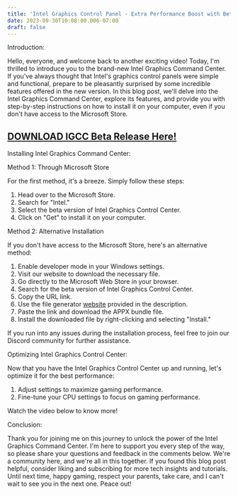 ```yaml
---
title: 'Intel Graphics Control Panel - Extra Performance Boost with Beta!'
date: 2023-09-30T10:08:00.006-07:00
draft: false
---
```



Introduction:

Hello, everyone, and welcome back to another exciting video! Today, I'm thrilled to introduce you to the brand-new Intel Graphics Command Center. If you've always thought that Intel's graphics control panels were simple and functional, prepare to be pleasantly surprised by some incredible features offered in the new version. In this blog post, we'll delve into the Intel Graphics Command Center, explore its features, and provide you with step-by-step instructions on how to install it on your computer, even if you don't have access to the Microsoft Store.

  

**[DOWNLOAD IGCC Beta Release Here!](https://www.file-upload.org/drxpvn7n5bnv)**
--------------------------------------------------------------------------------

  

Installing Intel Graphics Command Center:

  

Method 1: Through Microsoft Store

For the first method, it's a breeze. Simply follow these steps:

1.  Head over to the Microsoft Store.
2.  Search for "Intel."
3.  Select the beta version of Intel Graphics Control Center.
4.  Click on "Get" to install it on your computer.

  

Method 2: Alternative Installation

If you don't have access to the Microsoft Store, here's an alternative method:

1.  Enable developer mode in your Windows settings.
2.  Visit our website to download the necessary file.
3.  Go directly to the Microsoft Web Store in your browser.
4.  Search for the beta version of Intel Graphics Control Center.
5.  Copy the URL link.
6.  Use the file generator [website](https://store.rg-adguard.net/) provided in the description.
7.  Paste the link and download the APPX bundle file.
8.  Install the downloaded file by right-clicking and selecting "Install."

If you run into any issues during the installation process, feel free to join our Discord community for further assistance.

  

Optimizing Intel Graphics Control Center:

  

Now that you have the Intel Graphics Control Center up and running, let's optimize it for the best performance:

1.  Adjust settings to maximize gaming performance.
2.  Fine-tune your CPU settings to focus on gaming performance.

Watch the video below to know more!

  

Conclusion:

Thank you for joining me on this journey to unlock the power of the Intel Graphics Command Center. I'm here to support you every step of the way, so please share your questions and feedback in the comments below. We're a community here, and we're all in this together. If you found this blog post helpful, consider liking and subscribing for more tech insights and tutorials. Until next time, happy gaming, respect your parents, take care, and I can't wait to see you in the next one. Peace out!